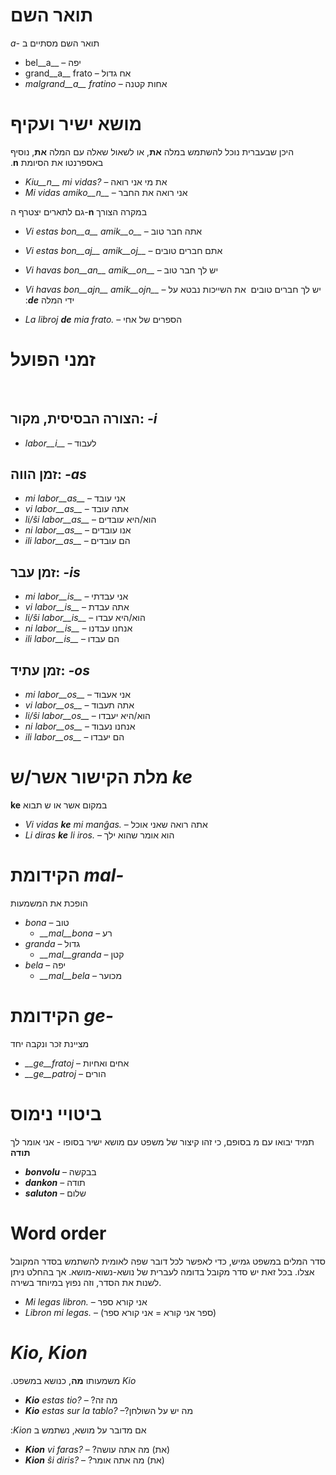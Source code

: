 # תואר השם
&#x202b;
תואר השם מסתיים ב *-a* 

- bel__a__ – יפה
- grand__a__ frato – אח גדול
- *malgrand__a__ fratino* – אחות קטנה

# מושא ישיר ועקיף
&#x202b;
היכן שבעברית נוכל להשתמש במלה **את**, או לשאול שאלה עם המלה **את**, נוסיף באספרנטו את הסיומת **n**.

- *Kiu__n__ mi vidas?* – את מי אני רואה
- *Mi vidas amiko__n__* – אני רואה את החבר

גם לתארים יצטרף ה-**n** במקרה הצורך
- *Vi estas bon__a__ amik__o__* – אתה חבר טוב
- *Vi estas bon__aj__ amik__oj__* – אתם חברים טובים
- *Vi havas bon__an__ amik__on__* – יש לך חבר טוב
- *Vi havas bon__ajn__ amik__ojn__* – יש לך חברים טובים
&#x202b;
את השייכות נבטא על ידי המלה  *__de__*:

- *La libroj __de__ mia frato.* – הספרים של אחי

# זמני הפועל
&#x202b;
## הצורה הבסיסית, מקור: *-i*
  
- *labor__i__*          – לעבוד
&#x202b;
## זמן הווה: *-as*

- *mi labor__as__*      – אני עובד
- *vi labor__as__*      – אתה עובד
- *li/ŝi labor__as__*   – הוא/היא עובדים
- *ni labor__as__*      – אנו עובדים
- *ili labor__as__*     – הם עובדים
&#x202b;
## זמן עבר: *-is*

- *mi labor__is__*      – אני עבדתי
- *vi labor__is__*      – אתה עבדת
- *li/ŝi labor__is__*   – הוא/היא עבדו
- *ni labor__is__*      – אנחנו עבדנו
- *ili labor__is__*     – הם עבדו
&#x202b;
## זמן עתיד: *-os*

- *mi labor__os__*      – אני אעבוד
- *vi labor__os__*      – אתה תעבוד
- *li/ŝi labor__os__*   – הוא/היא יעבדו
- *ni labor__os__*      – אנחנו נעבוד
- *ili labor__os__*     – הם יעבדו
&#x202b;
# מלת הקישור אשר/ש *ke*
&#x202b;
במקום אשר או ש תבוא **ke**

- *Vi vidas __ke__ mi manĝas.* – אתה רואה שאני אוכל
- *Li diras __ke__ li iros.* – הוא אומר שהוא ילך
&#x202b;
# הקידומת *mal-*

הופכת את המשמעות
&#x202b;
- *bona* – טוב
  - *__mal__bona* – רע
- *granda* – גדול
  - *__mal__granda* – קטן
- *bela* – יפה
  - *__mal__bela* – מכוער
&#x202b;
# הקידומת *ge-*

מציינת זכר ונקבה יחד

- *__ge__fratoj* – אחים ואחיות
- *__ge__patroj* – הורים

# ביטויי נימוס
תמיד יבואו עם מ בסופם, כי זהו קיצור של משפט עם מושא ישיר בסופו - אני אומר לך **תודה**
- *__bonvolu__* – בבקשה
- *__dankon__* – תודה
- *__saluton__* – שלום

# Word order

סדר המלים במשפט גמיש, כדי לאפשר לכל דובר שפה לאומית להשתמש בסדר המקובל אצלו. בכל זאת יש סדר מקובל בדומה לעברית של נושא-נשוא-מושא. אך בהחלט ניתן לשנות את הסדר, וזה נפוץ במיוחד בשירה.

- *Mi legas libron.* – אני קורא ספר
- *Libron mi legas.* – (ספר אני קורא = אני קורא ספר)

# *Kio, Kion*
&#x202b;
*Kio* משמעותו **מה**, כנושא במשפט.

- *__Kio__ estas tio?* – ?מה זה
- *__Kio__ estas sur la tablo?* –?מה יש על השולחן

&#x202b;
אם מדובר על מושא, נשתמש ב *Kion*:

- *__Kion__ vi faras?* – ?את) מה אתה עושה)
- *__Kion__ ŝi diris?* – ?את) מה אתה אומר)

